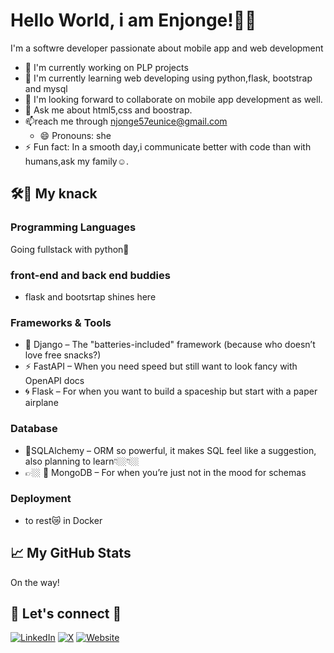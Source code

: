 
# Hello World, i am Enjonge!👋🫡 

I'm a softwre developer passionate about mobile app and web development

- 👾 I'm currently working on PLP projects 
- 🔌 I'm currently learning web developing using python,flask, bootstrap and mysql
- 👯 I'm looking forward to collaborate on mobile app development as well.
- 💬 Ask me about html5,css and boostrap.
 - 📫reach me through njonge57eunice@gmail.com
   - 😄 Pronouns: she
- ⚡ Fun fact: In a smooth day,i communicate better with code than with humans,ask my family☺️.
  
## 🛠🔎 My knack

### Programming Languages
Going fullstack with python🐍
### front-end and back end buddies
- flask and bootsrtap shines here
### Frameworks & Tools
 - 🐍 Django – The "batteries-included" framework (because who doesn’t love free snacks?)
- ⚡ FastAPI – When you need speed but still want to look fancy with OpenAPI docs
- 🌀 Flask – For when you want to build a spaceship but start with a paper airplane
### Database
 - 🦢SQLAlchemy – ORM so powerful, it makes SQL feel like a suggestion,  also planning to learn👇🏼👇🏼 
- 👉🏼 🍃 MongoDB – For when you’re just not in the mood for schemas
### Deployment 
- to rest😿 in Docker
  
## 📈 My GitHub Stats
On the way!

## 🌟 Let's connect 🤝

[![LinkedIn](https://img.shields.io/badge/-LinkedIn-blue?style=flat-square&logo=Linkedin&logoColor=white)](https://linkedin.com/in/yourprofile)
[![X](https://img.shields.io/badge/-X-1DA1F2?style=flat-square&logo=X&logoColor=white)](https://X.com/yourhandle)
[![Website](https://img.shields.io/badge/-Website-black?style=flat-square&logo=Google-Chrome&logoColor=white)](https://yourwebsite.com)
